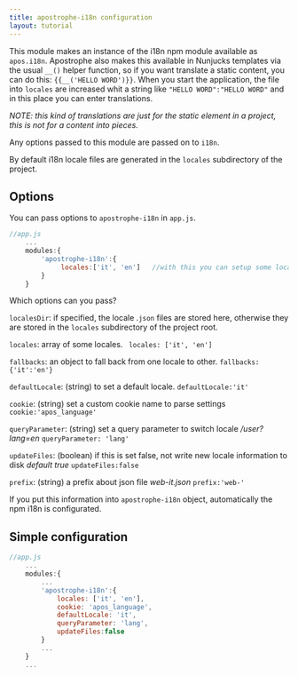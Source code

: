 ```yaml
---
title: apostrophe-i18n configuration
layout: tutorial
---
```


This module makes an instance of the i18n npm module available as `apos.i18n`. Apostrophe also makes this available in Nunjucks templates via the usual `__()` helper function, so if you want translate a static content, you can do this: `{{__('HELLO WORD')}}`.
When you start the application, the file into `locales` are increased whit a string like `"HELLO WORD":"HELLO WORD"` and in this place you can enter translations.

*NOTE: this kind of translations are just for the static element in a project, this is not for a content into pieces.*

Any options passed to this module are passed on to `i18n`.

By default i18n locale files are generated in the `locales` subdirectory of the project.

## Options
You can pass options to `apostrophe-i18n` in `app.js`.

```javascript
//app.js
    ...
    modules:{
        'apostrophe-i18n':{
             locales:['it', 'en']   //with this you can setup some locales
        }
    }
```

Which options can you pass?

`localesDir`: if specified, the locale .`json` files are stored here, otherwise they are stored in the `locales` subdirectory of the project root.

`locales`: array of some locales.
` locales: ['it', 'en']`

`fallbacks`: an object to fall back from one locale to other.
`fallbacks:{'it':'en'}`

`defaultLocale`: (string) to set a default locale.
`defaultLocale:'it'`

`cookie`: (string) set a custom cookie name to parse settings
`cookie:'apos_language'`

`queryParameter`: (string) set a query parameter to switch locale */user?lang=en*
`queryParameter: 'lang'`

`updateFiles`: (boolean) if this is set false, not write new locale information to disk *default true*
`updateFiles:false`

`prefix`: (string) a prefix about json file *web-it.json*
`prefix:'web-'`

If you put this information into `apostrophe-i18n` object, automatically the npm i18n is configurated.

## Simple configuration

```javascript
//app.js
    ...
    modules:{
        ...
        'apostrophe-i18n':{
            locales: ['it', 'en'],
            cookie: 'apos_language',
            defaultLocale: 'it',
            queryParameter: 'lang',
            updateFiles:false
        }
        ...
    }
    ...
```
